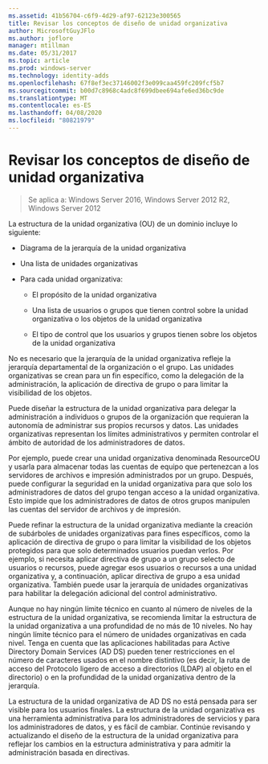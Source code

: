 ```yaml
---
ms.assetid: 41b56704-c6f9-4d29-af97-62123e300565
title: Revisar los conceptos de diseño de unidad organizativa
author: MicrosoftGuyJFlo
ms.author: joflore
manager: mtillman
ms.date: 05/31/2017
ms.topic: article
ms.prod: windows-server
ms.technology: identity-adds
ms.openlocfilehash: 67f8ef3ec37146002f3e099caa459fc209fcf5b7
ms.sourcegitcommit: b00d7c8968c4adc8f699dbee694afe6ed36bc9de
ms.translationtype: MT
ms.contentlocale: es-ES
ms.lasthandoff: 04/08/2020
ms.locfileid: "80821979"
---
```

# <a name="reviewing-ou-design-concepts"></a>Revisar los conceptos de diseño de unidad organizativa

>Se aplica a: Windows Server 2016, Windows Server 2012 R2, Windows Server 2012

La estructura de la unidad organizativa (OU) de un dominio incluye lo siguiente:  
  
-   Diagrama de la jerarquía de la unidad organizativa  
  
-   Una lista de unidades organizativas  
  
-   Para cada unidad organizativa:  
  
    -   El propósito de la unidad organizativa  
  
    -   Una lista de usuarios o grupos que tienen control sobre la unidad organizativa o los objetos de la unidad organizativa  
  
    -   El tipo de control que los usuarios y grupos tienen sobre los objetos de la unidad organizativa  
  
No es necesario que la jerarquía de la unidad organizativa refleje la jerarquía departamental de la organización o el grupo. Las unidades organizativas se crean para un fin específico, como la delegación de la administración, la aplicación de directiva de grupo o para limitar la visibilidad de los objetos.  
  
Puede diseñar la estructura de la unidad organizativa para delegar la administración a individuos o grupos de la organización que requieran la autonomía de administrar sus propios recursos y datos. Las unidades organizativas representan los límites administrativos y permiten controlar el ámbito de autoridad de los administradores de datos.  
  
Por ejemplo, puede crear una unidad organizativa denominada ResourceOU y usarla para almacenar todas las cuentas de equipo que pertenezcan a los servidores de archivos e impresión administrados por un grupo. Después, puede configurar la seguridad en la unidad organizativa para que solo los administradores de datos del grupo tengan acceso a la unidad organizativa. Esto impide que los administradores de datos de otros grupos manipulen las cuentas del servidor de archivos y de impresión.  
  
Puede refinar la estructura de la unidad organizativa mediante la creación de subárboles de unidades organizativas para fines específicos, como la aplicación de directiva de grupo o para limitar la visibilidad de los objetos protegidos para que solo determinados usuarios puedan verlos. Por ejemplo, si necesita aplicar directiva de grupo a un grupo selecto de usuarios o recursos, puede agregar esos usuarios o recursos a una unidad organizativa y, a continuación, aplicar directiva de grupo a esa unidad organizativa. También puede usar la jerarquía de unidades organizativas para habilitar la delegación adicional del control administrativo.  
  
Aunque no hay ningún límite técnico en cuanto al número de niveles de la estructura de la unidad organizativa, se recomienda limitar la estructura de la unidad organizativa a una profundidad de no más de 10 niveles. No hay ningún límite técnico para el número de unidades organizativas en cada nivel. Tenga en cuenta que las aplicaciones habilitadas para Active Directory Domain Services (AD DS) pueden tener restricciones en el número de caracteres usados en el nombre distintivo (es decir, la ruta de acceso del Protocolo ligero de acceso a directorios (LDAP) al objeto en el directorio) o en la profundidad de la unidad organizativa dentro de la jerarquía.  
  
La estructura de la unidad organizativa de AD DS no está pensada para ser visible para los usuarios finales. La estructura de la unidad organizativa es una herramienta administrativa para los administradores de servicios y para los administradores de datos, y es fácil de cambiar. Continúe revisando y actualizando el diseño de la estructura de la unidad organizativa para reflejar los cambios en la estructura administrativa y para admitir la administración basada en directivas.  
  


